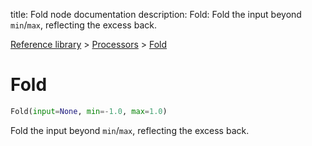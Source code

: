 title: Fold node documentation
description: Fold: Fold the input beyond `min`/`max`, reflecting the excess back.

[Reference library](../../index.md) > [Processors](../index.md) > [Fold](index.md)

# Fold

```python
Fold(input=None, min=-1.0, max=1.0)
```

Fold the input beyond `min`/`max`, reflecting the excess back.

